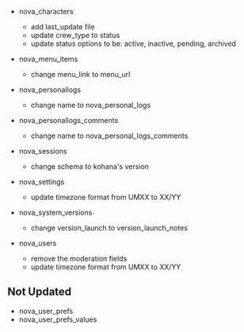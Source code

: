 * nova\_characters
    * add last\_update file
    * update crew\_type to status
    * update status options to be: active, inactive, pending, archived
    
* nova\_menu\_items
    * change menu\_link to menu\_url
    
* nova\_personallogs
    * change name to nova\_personal\_logs
    
* nova\_personallogs\_comments
    * change name to nova\_personal\_logs\_comments
    
* nova\_sessions
    * change schema to kohana's version

* nova\_settings
    * update timezone format from UMXX to XX/YY
    
* nova\_system\_versions
    * change version\_launch to version\_launch\_notes
    
* nova\_users
    * remove the moderation fields
    * update timezone format from UMXX to XX/YY

## Not Updated

* nova\_user\_prefs
* nova\_user\_prefs\_values